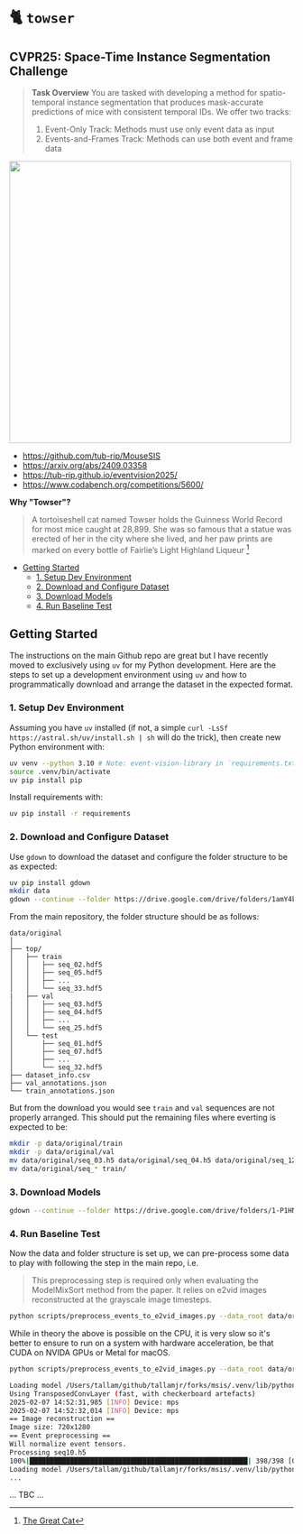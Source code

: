 # 🐈 `towser`

## CVPR25: Space-Time Instance Segmentation Challenge

> **Task Overview**
> You are tasked with developing a method for spatio-temporal instance
> segmentation that produces mask-accurate predictions of mice with consistent
> temporal IDs. We offer two tracks:
>
> 1. Event-Only Track: Methods must use only event data as input
> 2. Events-and-Frames Track: Methods can use both event and frame data

<img src="https://tub-rip.github.io/eventvision2025/images/sis_challenge_visu.png" alt="" width="500">

- https://github.com/tub-rip/MouseSIS
- https://arxiv.org/abs/2409.03358
- https://tub-rip.github.io/eventvision2025/
- https://www.codabench.org/competitions/5600/

**Why "Towser"?**

> A tortoiseshell cat named Towser holds the Guinness World Record for most mice
> caught at 28,899. She was so famous that a statue was erected of her in the
> city where she lived, and her paw prints are marked on every bottle of
> Fairlie’s Light Highland Liqueur [^1]

[^1]: [The Great Cat](https://www.thegreatcat.org/towser/)

<!-- mtoc-start -->

* [Getting Started](#getting-started)
  * [1. Setup Dev Environment](#1-setup-dev-environment)
  * [2. Download and Configure Dataset](#2-download-and-configure-dataset)
  * [3. Download Models](#3-download-models)
  * [4. Run Baseline Test](#4-run-baseline-test)

<!-- mtoc-end -->

## Getting Started

The instructions on the main Github repo are great but I have recently moved to
exclusively using `uv` for my Python development. Here are the steps to set up a
development environment using `uv` and how to programmatically download and
arrange the dataset in the expected format.

### 1. Setup Dev Environment

Assuming you have `uv` installed (if not, a simple `curl -LsSf https://astral.sh/uv/install.sh | sh` will do the trick), then create new Python environment with:

```bash
uv venv --python 3.10 # Note: event-vision-library in `requirements.txt` requires Python >3.7 && <3.11
source .venv/bin/activate
uv pip install pip
```

Install requirements with:

```bash
uv pip install -r requirements
```

### 2. Download and Configure Dataset

Use `gdown` to download the dataset and configure the folder structure to be as
expected:

```bash
uv pip install gdown
mkdir data
gdown --continue --folder https://drive.google.com/drive/folders/1amY4kuaZFWdpgHg4RfTrw9Qb-tKrM-8h -O data/original
```

From the main repository, the folder structure should be as follows:

```console
data/original
│
├── top/
│   ├── train
│   │   ├── seq_02.hdf5
│   │   ├── seq_05.hdf5
│   │   ├── ...
│   │   └── seq_33.hdf5
|   ├── val
│   │   ├── seq_03.hdf5
│   │   ├── seq_04.hdf5
│   │   ├── ...
│   │   └── seq_25.hdf5
│   └── test
│       ├── seq_01.hdf5
│       ├── seq_07.hdf5
│       ├── ...
│       └── seq_32.hdf5
├── dataset_info.csv
├── val_annotations.json
└── train_annotations.json
```

But from the download you would see `train` and `val` sequences are not properly
arranged. This should put the remaining files where everting is expected to be:

```bash
mkdir -p data/original/train
mkdir -p data/original/val
mv data/original/seq_03.h5 data/original/seq_04.h5 data/original/seq_12.h5 data/original/seq_25.h5 data/original/val/
mv data/original/seq_* train/
```

### 3. Download Models

```bash
gdown --continue --folder https://drive.google.com/drive/folders/1-P1HN4FZEy3ETn5rrQiMoDQx3378HLQW -O models
```

### 4. Run Baseline Test

Now the data and folder structure is set up, we can pre-process some data to
play with following the step in the main repo, i.e.

> This preprocessing step is required only when evaluating the ModelMixSort
> method from the paper. It relies on e2vid images reconstructed at the
> grayscale image timesteps.

```bash
python scripts/preprocess_events_to_e2vid_images.py --data_root data/original
```

While in theory the above is possible on the CPU, it is very slow so it's better
to ensure to run on a system with hardware acceleration, be that CUDA on NVIDA
GPUs or Metal for macOS.

```bash
python scripts/preprocess_events_to_e2vid_images.py --data_root data/original

Loading model /Users/tallam/github/tallamjr/forks/msis/.venv/lib/python3.10/site-packages/evlib/processing/reconstruction/../../../../../artifacts/E2VID_lightweight.pth.tar...
Using TransposedConvLayer (fast, with checkerboard artefacts)
2025-02-07 14:52:31,985 [INFO] Device: mps
2025-02-07 14:52:32,014 [INFO] Device: mps
== Image reconstruction ==
Image size: 720x1280
== Event preprocessing ==
Will normalize event tensors.
Processing seq10.h5
100%|██████████████████████████████████████████████████████| 398/398 [01:37<00:00,  4.08it/s]
Loading model /Users/tallam/github/tallamjr/forks/msis/.venv/lib/python3.10/site-packages/evl
...
```

... TBC ...
